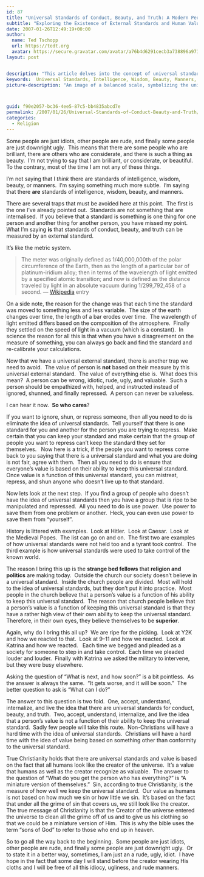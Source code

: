 ```yaml
---
id: 87
title: "Universal Standards of Conduct, Beauty, and Truth: A Modern Perspective"
subtitle: "Exploring the Existence of External Standards and Human Value"
date: 2007-01-26T12:49:19+00:00
author:
  name: Ted Tschopp
  url: https://tedt.org
  avatar: https://secure.gravatar.com/avatar/a76b4d6291cecb3a738896a971bfb903?s=512&d=mp&r=g
layout: post


description: "This article delves into the concept of universal standards for intelligence, wisdom, beauty, and manners, comparing them to a measurable external standard. It further emphasizes the intrinsic value of individuals irrespective of their adherence to these standards, and ties into broader themes of history, religion, and politics."
keywords:  Universal Standards, Intelligence, Wisdom, Beauty, Manners, Human Value, Religion, Politics
picture-description: "An image of a balanced scale, symbolizing the universal standards by which characteristics like intelligence, wisdom, beauty, and manners are measured. The scale rests on a book representing history, with shadows of iconic historical figures looming in the background."



guid: f90e2057-bc36-4ee5-87c5-bb4835abcd7e
permalink: /2007/01/26/Universal-Standards-of-Conduct-Beauty-and-Truth/
categories:
  - Religion
---
```

Some people are just idiots, other people are rude, and finally some people are just downright ugly.&nbsp; This means that there are some people who are brilliant, there are others who are considerate, and there is such a thing as beauty.&nbsp;&nbsp;I&rsquo;m not trying to say that I am brilliant, or considerate, or beautiful.&nbsp; To the contrary, most of the time I am not any of these things.&nbsp; 

I&rsquo;m not saying that I _think_ there are standards of intelligence, wisdom, beauty, or manners.&nbsp; I&rsquo;m saying something much more subtle.&nbsp; I&rsquo;m saying that there **are** standards of intelligence, wisdom, beauty, and manners.

There are several traps that must be avoided here at this point.&nbsp; The first is the one I&rsquo;ve already pointed out.&nbsp; Standards are not something that&nbsp;are internalised.&nbsp; If you believe that a standard is something is one thing for one person and another thing for another person, you have missed my point.&nbsp; What I&rsquo;m saying **is** that standards of conduct, beauty, and truth&nbsp;can be measured by an&nbsp;external standard.&nbsp; 

It&rsquo;s like the metric system.&nbsp; 

> The meter was originally defined as 1/40,000,000th of the polar circumference of the Earth, then as the length of a particular bar of platinum-iridium alloy; then in terms of the wavelength of light emitted by a specified atomic transition; and now is defined as the distance traveled by light in an absolute vacuum during 1/299,792,458 of a second. &mdash; [Wikipedia](http://en.wikipedia.org/wiki/Metric_system) entry 

On a side note, the reason for the change was that each time the standard was moved to something less and less variable.&nbsp; The size of the earth changes over time, the length of a bar erodes over time.&nbsp; The wavelength of light emitted differs based on the composition of the atmosphere.&nbsp; Finally they settled on the speed of light in a vacuum (which is a constant).&nbsp; In science the reason for all this is that when you have a disagreement on the measure of something, you can always go back and find the standard and re-calibrate your calculations.

Now that we have a universal external standard, there is another trap we need to avoid.&nbsp; The value of&nbsp;person is **not** based on their measure by this universal external standard.&nbsp; The value of&nbsp;everything else is.&nbsp; What does this mean?&nbsp;&nbsp;A person can be wrong, idiotic, rude, ugly, and valuable.&nbsp; Such a person should be empathized with, helped, and instructed instead of ignored, shunned, and finally repressed.&nbsp; A person can never be valueless.&nbsp; 

I can hear it now.&nbsp; **So who cares**?&nbsp;&nbsp;

If you want to ignore, shun, or&nbsp;repress someone, then all you need to do is eliminate the idea of universal standards.&nbsp;&nbsp;Tell yourself that there is one standard for you and another for the person you are trying to repress.&nbsp; Make certain that you can keep your standard and make certain that the group of people you want to repress can&rsquo;t keep the standard they set for themselves.&nbsp; &nbsp;Now here is a trick, if the people you want to repress come back to you saying that there is a universal standard and what you are doing is not fair, agree with them.&nbsp; Then all you need to do is ensure that everyone&rsquo;s value is based on their ability to keep this universal standard.&nbsp; Once value is a function of this universal standard, you can mistreat, repress, and shun anyone who doesn&rsquo;t live up to that standard.

Now lets look at the next step.&nbsp; If you find a group of people who doesn&rsquo;t have the idea of universal standards then you have a group that is ripe to be manipulated and repressed.&nbsp; All you need to do is use power.&nbsp; Use power to save them from one problem or another.&nbsp; Heck, you can even use power to save them from &ldquo;yourself&rdquo;.&nbsp; 

History is littered with examples.&nbsp; Look at Hitler.&nbsp; Look at Caesar.&nbsp; Look at the Medieval Popes.&nbsp; The list can go on and on.&nbsp; The first two are examples of how universal standards were not held too and a tyrant took control.&nbsp; The third example is how universal standards were used to take control of the known world.

The reason I bring this up is the **strange bed fellows** that **religion and politics** are making today.&nbsp; Outside the church our society doesn&rsquo;t believe in a universal standard.&nbsp; Inside the church people are divided.&nbsp; Most will hold to the idea of universal standards, but they don&rsquo;t put it into practice.&nbsp; Most people in the church believe that a person&rsquo;s value is a function of his ability to keep this universal standard.&nbsp; The reason that church people believe that a person&rsquo;s value is a function of keeping this universal standard is that they have a rather high view of their own ability to keep the universal standard.&nbsp; Therefore, in their own eyes, they believe themselves to be **superior**.

Again, why do I bring this all up?&nbsp;&nbsp;We are ripe for the picking.&nbsp; Look at Y2K and how we reacted to that.&nbsp; Look at 9&ndash;11 and how we reacted.&nbsp; Look at Katrina and how we reacted.&nbsp;&nbsp; Each time we begged and pleaded as a society for someone to step in and take control.&nbsp; Each time we pleaded louder and louder.&nbsp; Finally with Katrina we asked the military to intervene, but they were busy elsewhere.&nbsp; 

Asking the question of &ldquo;What is next, and how soon?&rdquo; is a bit pointless.&nbsp; As the answer is always the same.&nbsp; &ldquo;It gets worse, and it will be soon.&rdquo;&nbsp; The better question to ask is &ldquo;What can I do?&rdquo;

The answer to this question is two fold.&nbsp; One, accept, understand, internalize, and live the idea that there are universal standards for conduct, beauty, and truth.&nbsp; Two, accept, understand, internalize, and live the idea that a person&rsquo;s value is not a function of their ability to keep the universal standard.&nbsp; Sadly few people will take this route.&nbsp; Non-Christians will have a hard time with the idea of universal standards.&nbsp; Christians will have a hard time with the idea of value being based on something other than conformity to the universal standard.&nbsp; 

True Christianity holds that there are universal standards and value is based on the fact that all humans look like the creator of the universe.&nbsp; It&rsquo;s a value that humans as well as the creator recognize as valuable.&nbsp; The answer to the question of &ldquo;What do you get the person who has everything?&rdquo; is &ldquo;A miniature version of themselves.&rdquo;&nbsp; Sin, according to true Christianity, is the measure of how well we keep the universal standard.&nbsp; Our value as humans is not based on how much we sin or how little we sin.&nbsp; It&rsquo;s based on the fact that under all the grime of sin that covers us, we still look like the creator.&nbsp; The true message of Christianity is that the Creator of the universe entered the universe to clean all the grime off of us and to give us his clothing so that we could be a miniature version of Him.&nbsp; This is why the bible uses the term &ldquo;sons of God&rdquo; to refer to those who end up in heaven.&nbsp; 

So to go all the way back to the beginning.&nbsp; Some people are just idiots, other people are rude, and finally some people are just downright ugly.&nbsp; Or to state it in a better way, sometimes, I am just an a rude, ugly, idiot.&nbsp; I have hope in the fact that some day I will stand before the creator wearing His cloths and I will be free of all this idiocy, ugliness, and rude manners.&nbsp; 
